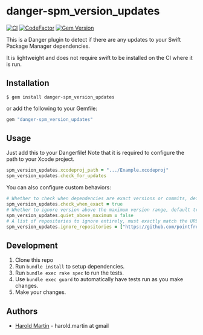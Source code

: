 # danger-spm_version_updates

[![CI](https://github.com/hbmartin/danger-spm_version_updates/actions/workflows/lint_and_test.yml/badge.svg)](https://github.com/hbmartin/danger-spm_version_updates/actions/workflows/lint_and_test.yml)
[![CodeFactor](https://www.codefactor.io/repository/github/hbmartin/danger-spm_version_updates/badge/main)](https://www.codefactor.io/repository/github/hbmartin/danger-spm_version_updates/overview/main)
[![Gem Version](https://badge.fury.io/rb/danger-spm_version_updates.svg)](https://badge.fury.io/rb/danger-spm_version_updates)


This is a Danger plugin to detect if there are any updates to your Swift Package Manager dependencies.

It is lightweight and does not require swift to be installed on the CI where it is run. 


## Installation

    $ gem install danger-spm_version_updates

or add the following to your Gemfile:


```ruby
gem "danger-spm_version_updates"
```


## Usage

Just add this to your Dangerfile! Note that it is required to configure the path to your Xcode project.

```ruby
spm_version_updates.xcodeproj_path = ".../Example.xcodeproj"
spm_version_updates.check_for_updates
```

You can also configure custom behaviors:

```ruby
# Whether to check when dependencies are exact versions or commits, default false
spm_version_updates.check_when_exact = true
# Whether to ignore version above the maximum version range, default true
spm_version_updates.quiet_above_maximum = false
# A list of repositories to ignore entirely, must exactly match the URL as configured in the Xcode project
spm_version_updates.ignore_repositories = ["https://github.com/pointfreeco/swift-snapshot-testing"]
```


## Development

1. Clone this repo
2. Run `bundle install` to setup dependencies.
3. Run `bundle exec rake spec` to run the tests.
4. Use `bundle exec guard` to automatically have tests run as you make changes.
5. Make your changes.


## Authors

* [Harold Martin](https://www.linkedin.com/in/harold-martin-98526971/) - harold.martin at gmail
